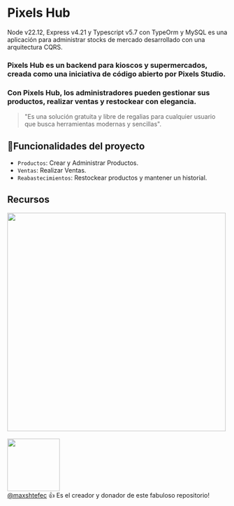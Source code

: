 # Pixels Hub
Node v22.12, Express v4.21 y Typescript v5.7 con TypeOrm y MySQL es una aplicación para administrar stocks de mercado desarrollado con una arquitectura CQRS.

### Pixels Hub es un backend para kioscos y supermercados, creada como una iniciativa de código abierto por Pixels Studio.
### Con Pixels Hub, los administradores pueden gestionar sus productos, realizar ventas y restockear con elegancia.

> "Es una solución gratuita y libre de regalias para cualquier usuario que busca herramientas modernas y sencillas".

## :hammer:Funcionalidades del proyecto
- `Productos`: Crear y Administrar Productos.
- `Ventas`: Realizar Ventas.
- `Reabastecimientos`: Restockear productos y mantener un historial.

## Recursos

<img src="https://github.com/user-attachments/assets/3293b8f4-06cc-47d6-b0cb-a59f940363cb" width=500> <br><br>
<img src="https://github.com/user-attachments/assets/07b3ff93-2118-4bfc-b0a0-ca24334b9080" width=120> <br>
[@maxshtefec](https://www.linkedin.com/in/maxshtefec/) :+1: Es el creador y donador de este fabuloso repositorio!
